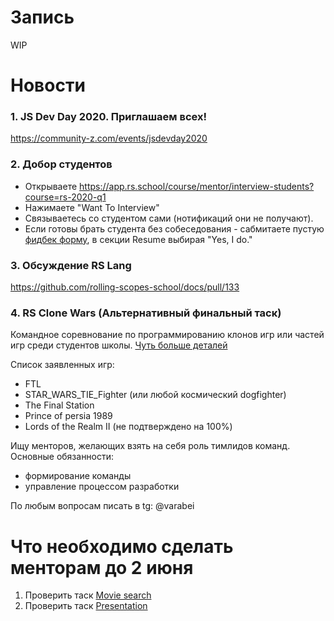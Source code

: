 # Запись
WIP

# Новости
### 1. JS Dev Day 2020. Приглашаем всех! 
https://community-z.com/events/jsdevday2020

### 2. Добор студентов
  - Открываете https://app.rs.school/course/mentor/interview-students?course=rs-2020-q1
  - Нажимаете "Want To Interview"
  - Связываетесь со студентом сами (нотификаций они не получают). 
  - Если готовы брать студента без собеседования - сабмитаете пустую [фидбек форму](https://app.rs.school/course/mentor/interview-technical-screening?course=rs-2020-q1), в секции Resume выбирая "Yes, I do."

### 3. Обсуждение RS Lang
https://github.com/rolling-scopes-school/docs/pull/133

### 4. RS Clone Wars (Альтернативный финальный таск)
Командное соревнование по программированию клонов игр или частей игр среди студентов школы.
[Чуть больше деталей](https://docs.google.com/forms/d/e/1FAIpQLSdTOdcJSr_iR-jUVhXoPoiYH7U2Swzr-EkG3AJXQ0Ghu_9u7Q/viewform)

Список заявленных игр:
- FTL
- STAR_WARS_TIE_Fighter (или любой космический dogfighter)
- The Final Station 
- Prince of persia 1989
- Lords of the Realm II (не подтверждено на 100%)

Ищу менторов, желающих взять на себя роль тимлидов команд.
Основные обязанности:
- формирование команды
- управление процессом разработки

По любым вопросам писать в tg: @varabei

# Что необходимо сделать менторам до 2 июня
1. Проверить таск [Movie search](https://github.com/rolling-scopes-school/tasks/blob/master/tasks/movie-search.md)
2. Проверить таск [Presentation](https://github.com/rolling-scopes-school/tasks/blob/master/tasks/presentation.md)
